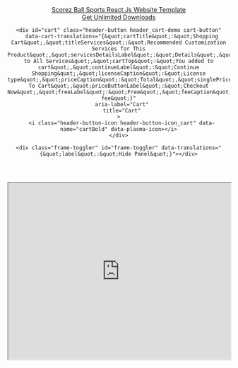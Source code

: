 <!DOCTYPE html>
  <html lang="en">
  <head>
    <meta charset="UTF-8">
    <meta http-equiv="X-UA-Compatible" content="IE=Edge"/>
    <meta name="viewport" content="width=device-width, initial-scale=1">
    <title>Live demo for Scorez Ball Sports React Js Website Template #189469</title>
<meta property="og:title" content="Live demo for Scorez Ball Sports React Js Website Template #189469"/>
<meta name="twitter:title" content="Live demo for Scorez Ball Sports React Js Website Template #189469"/>
<meta name="og:image:alt" content="Live demo for Scorez Ball Sports React Js Website Template #189469"/>
      <link rel="canonical" href="https://www.templatemonsterpreview.com/demo/189469.html">
  <meta property="og:url" content="https://www.templatemonsterpreview.com/demo/189469.html">
  <meta http-equiv="x-dns-prefetch-control" content="on">
  <meta name="msapplication-TileColor" content="#2196f3">
  <meta name="msapplication-TileImage" content="https://s3sf.tmimgcdn.com/mstile-144x144.png">
  <meta name="msapplication-config" content="https://s3sf.tmimgcdn.com/browserconfig.xml">
  <meta name="pinterest-logo" content="https://s3sf.tmimgcdn.com/pinterest-logo.png">
  <meta name="theme-color" content="#2196f3">
  <meta property="og:site_name" content="TemplateMonster"/>
  <meta name="twitter:card" content="summary"/>
  <meta name="twitter:site" content="@templatemonster"/>
  <meta name="twitter:creator" content="@templatemonster"/>
  <meta property="og:type" content="page"/>
  <meta name="description" content="Before you purchase it, get the feel and look of the high quality Scorez Ball Sports React Js Website Template Website Template (#189469) by viewing the demo. Browse through the pages, check the images, click the buttons, explore the functionality.">
  <meta property="og:description" content="Before you purchase it, get the feel and look of the high quality Scorez Ball Sports React Js Website Template Website Template (#189469) by viewing the demo. Browse through the pages, check the images, click the buttons, explore the functionality.">
  <meta property="twitter:description" content="@templatemonster Before you purchase it, get the feel and look of the high quality Scorez Ball Sports React Js Website Template Website Template (#189469) by viewing the demo. Browse through the pages, check the images, click the buttons, explore the functionality.">
  <meta property="og:image" content="https://s.tmimgcdn.com/scr/1200x627/189400/scorez-ball-sports-react-js-website-template_189469-original.jpg">
  <meta property="twitter:image" content="https://s.tmimgcdn.com/scr/1200x627/189400/scorez-ball-sports-react-js-website-template_189469-original.jpg">
  <link property="image_src" href="https://s.tmimgcdn.com/scr/1200x627/189400/scorez-ball-sports-react-js-website-template_189469-original.jpg">
  <meta property="og:image:width" content="1200">
  <meta property="og:image:height" content="627">
  <meta property="fb:app_id" content="128293383907353"/>
        <!-- Google Tag Manager -->
<script>
  (function(w,d,s,l,i){w[l]=w[l]||[];w[l].push({'gtm.start':
      new Date().getTime(),event:'gtm.js'});var f=d.getElementsByTagName(s)[0],
    j=d.createElement(s),dl=l!='dataLayer'?'&l='+l:'';j.async=true;j.src=
    'https://www.googletagmanager.com/gtm.js?id='+i+dl;f.parentNode.insertBefore(j,f);
  })(window,document,'script','dataLayer','GTM-MS2BNB');
</script>
<!-- End Google Tag Manager -->
    <link href="//www.templatemonster.com/assets/css/demo-ca181233a8bf96391b3e.css" rel="stylesheet">  </head>
  <body>
    <!-- Google Tag Manager (noscript) -->
<noscript>  <iframe src="https://www.googletagmanager.com/ns.html?id=GTM-MS2BNB" height="0" width="0" style="display:none;visibility:hidden"></iframe></noscript>
<!-- End Google Tag Manager (noscript) -->
  <div class="wrap">
    <header class="header" id="frame-panel">
  <a href="https://www.templatemonster.com/website-templates/scorez-ball-sports-react-js-website-template-189469.html" class="back-to-product">
    <span class="back-to-product-icon"></span>
    Scorez Ball Sports React Js Website Template  </a>
  <div class="devices devices-static" id="devices" data-translations="{&quot;desktop&quot;:&quot;Desktop&quot;,&quot;tablet&quot;:&quot;Tablet&quot;,&quot;smartphone&quot;:&quot;Mobile&quot;}"></div>
  <div class="header-buttons">
    <div class="add-to-cart" id="add-to-cart"
      data-translations="{&quot;label&quot;:&quot;Buy Now&quot;,&quot;modalLabel&quot;:&quot;Add to Cart&quot;,&quot;servicesTitle&quot;:&quot;Recommended services available for this item&quot;,&quot;freeTitle&quot;:&quot;Free Product&quot;}"
      data-product-id="189469"
      data-product-title="Scorez Ball Sports React Js Website Template"
      data-type-id="1"
      data-licenses="[{&quot;type&quot;:&quot;regular&quot;,&quot;modifier&quot;:{&quot;type&quot;:&quot;amount&quot;,&quot;value&quot;:0,&quot;operation&quot;:&quot;addition&quot;},&quot;id&quot;:46,&quot;items&quot;:[],&quot;isDefault&quot;:0,&quot;translates&quot;:{&quot;title&quot;:&quot;Personal license&quot;,&quot;description&quot;:&quot;This license can be used only for one personal website. With this license, you can&#039;t resell the template or the end product based on it.&quot;},&quot;prices&quot;:{&quot;regular&quot;:25,&quot;regularLabel&quot;:&quot;$25&quot;,&quot;discount&quot;:25,&quot;discountLabel&quot;:&quot;$25&quot;},&quot;gee&quot;:{&quot;variant&quot;:&quot;regular + 46&quot;}},{&quot;type&quot;:&quot;commercial&quot;,&quot;modifier&quot;:{&quot;type&quot;:&quot;percent&quot;,&quot;value&quot;:30,&quot;operation&quot;:&quot;addition&quot;},&quot;id&quot;:47,&quot;items&quot;:[],&quot;isDefault&quot;:1,&quot;translates&quot;:{&quot;title&quot;:&quot;Commercial license&quot;,&quot;description&quot;:&quot;With this license, you and your clients can create up to five different websites (landing pages, business websites, online stores, etc.) The license allows you to transfer or resell the end products (websites based on this template).&quot;},&quot;prices&quot;:{&quot;regular&quot;:33,&quot;regularLabel&quot;:&quot;$33&quot;,&quot;discount&quot;:33,&quot;discountLabel&quot;:&quot;$33&quot;},&quot;gee&quot;:{&quot;variant&quot;:&quot;regular + 47&quot;}},{&quot;type&quot;:&quot;regular&quot;,&quot;modifier&quot;:{&quot;type&quot;:&quot;amount&quot;,&quot;value&quot;:400,&quot;operation&quot;:&quot;addition&quot;},&quot;id&quot;:9,&quot;items&quot;:[],&quot;isDefault&quot;:0,&quot;translates&quot;:{&quot;title&quot;:&quot;Buyout license&quot;,&quot;description&quot;:&quot;This license allows you to create up to 100 different websites with this template. With this license, you can transfer or resell the end products (landing pages, business websites, online stores, etc.) You can also use this template in your portfolio for demonstrational purposes.&quot;},&quot;prices&quot;:{&quot;regular&quot;:425,&quot;regularLabel&quot;:&quot;$425&quot;,&quot;discount&quot;:425,&quot;discountLabel&quot;:&quot;$425&quot;},&quot;gee&quot;:{&quot;variant&quot;:&quot;regular + 9&quot;}}]"
      data-services="[{&quot;id&quot;:888,&quot;translates&quot;:{&quot;title&quot;:&quot;Classic Website Customization Service&quot;},&quot;prices&quot;:{&quot;regular&quot;:299,&quot;regularLabel&quot;:&quot;$299&quot;,&quot;discount&quot;:249,&quot;discountLabel&quot;:&quot;$249&quot;},&quot;gee&quot;:{&quot;name&quot;:&quot;Offer&quot;,&quot;id&quot;:888,&quot;price&quot;:2.49,&quot;brand&quot;:&quot;TT&quot;,&quot;category&quot;:&quot;TT: Website and Joomla Templates: Classic Website Customization Service&quot;,&quot;variant&quot;:&quot;premium&quot;,&quot;position&quot;:1,&quot;list&quot;:&quot;Type - Offers&quot;}},{&quot;id&quot;:1517,&quot;translates&quot;:{&quot;title&quot;:&quot;All-in-One Website&quot;},&quot;prices&quot;:{&quot;regular&quot;:1342,&quot;regularLabel&quot;:&quot;$1,342&quot;,&quot;discount&quot;:799,&quot;discountLabel&quot;:&quot;$799&quot;},&quot;gee&quot;:{&quot;name&quot;:&quot;Offer&quot;,&quot;id&quot;:1517,&quot;price&quot;:7.99,&quot;brand&quot;:&quot;TT&quot;,&quot;category&quot;:&quot;TT: All-in-One Website (HTML) (0.42 - moto; 0.58 - tt)&quot;,&quot;variant&quot;:&quot;premium&quot;,&quot;position&quot;:2,&quot;list&quot;:&quot;Type - Offers&quot;}},{&quot;id&quot;:1721,&quot;translates&quot;:{&quot;title&quot;:&quot;Add Drag&amp;Drop HTML Builder by Novi&quot;},&quot;prices&quot;:{&quot;regular&quot;:299,&quot;regularLabel&quot;:&quot;$299&quot;,&quot;discount&quot;:299,&quot;discountLabel&quot;:&quot;$299&quot;},&quot;gee&quot;:{&quot;name&quot;:&quot;Offer&quot;,&quot;id&quot;:1721,&quot;price&quot;:2.99,&quot;brand&quot;:&quot;TT&quot;,&quot;category&quot;:&quot;TT: ZM: Website: Add Drag&amp;Drop HTML Builder by Novi (for vendors)&quot;,&quot;variant&quot;:&quot;premium&quot;,&quot;position&quot;:3,&quot;list&quot;:&quot;Type - Offers&quot;}},{&quot;id&quot;:897,&quot;translates&quot;:{&quot;title&quot;:&quot;GDPR &amp; CCPA Compliance - New Privacy Rules&quot;},&quot;prices&quot;:{&quot;regular&quot;:49,&quot;regularLabel&quot;:&quot;$49&quot;,&quot;discount&quot;:49,&quot;discountLabel&quot;:&quot;$49&quot;},&quot;gee&quot;:{&quot;name&quot;:&quot;Offer&quot;,&quot;id&quot;:897,&quot;price&quot;:0.49,&quot;brand&quot;:&quot;Zemez&quot;,&quot;category&quot;:&quot;TM: Website&amp;Landing: GDPR &amp; CCPA Compliance - New Privacy Rules&quot;,&quot;variant&quot;:&quot;premium&quot;,&quot;position&quot;:4,&quot;list&quot;:&quot;Type - Offers&quot;}},{&quot;id&quot;:842,&quot;translates&quot;:{&quot;title&quot;:&quot;Template Upload and Setup&quot;},&quot;prices&quot;:{&quot;regular&quot;:49,&quot;regularLabel&quot;:&quot;$49&quot;,&quot;discount&quot;:39,&quot;discountLabel&quot;:&quot;$39&quot;},&quot;gee&quot;:{&quot;name&quot;:&quot;Offer&quot;,&quot;id&quot;:842,&quot;price&quot;:0.39,&quot;brand&quot;:&quot;TT&quot;,&quot;category&quot;:&quot;TT: Website: Template Upload and Setup&quot;,&quot;variant&quot;:&quot;premium&quot;,&quot;position&quot;:5,&quot;list&quot;:&quot;Type - Offers&quot;}}]"
      data-paid-supports="{&quot;isIncludeBasicSupport&quot;:true,&quot;items&quot;:[{&quot;id&quot;:116104,&quot;translates&quot;:{&quot;title&quot;:&quot;Get 6 more months of support and save $10&quot;,&quot;description&quot;:&quot;With a product you will get 6 months of support from the author. To know more about what is included, please read the &lt;a href=\&quot;https:\/\/www.templatemonster.com\/support-policy\/\&quot; target=\&quot;_blank\&quot;&gt;support policy&lt;\/a&gt;.&quot;},&quot;prices&quot;:{&quot;regular&quot;:18,&quot;regularLabel&quot;:&quot;$18&quot;,&quot;discount&quot;:8,&quot;discountLabel&quot;:&quot;$8&quot;},&quot;gee&quot;:{&quot;name&quot;:&quot;Offer&quot;,&quot;id&quot;:116104,&quot;price&quot;:0.08,&quot;brand&quot;:&quot;TM&quot;,&quot;category&quot;:&quot;paid support&quot;,&quot;variant&quot;:&quot;premium&quot;,&quot;position&quot;:1,&quot;list&quot;:&quot;Type - Paid Support&quot;}}]}"
      data-free="{&quot;enable&quot;:false}"
      data-is-state-sale="true"
      data-is-default-paid-support-on="true"
      data-product-gee="{&quot;name&quot;:&quot;Html website template&quot;,&quot;id&quot;:189469,&quot;price&quot;:0.25,&quot;brand&quot;:&quot;Website&quot;,&quot;category&quot;:&quot;soccer templates&quot;,&quot;variant&quot;:&quot;premium&quot;,&quot;list&quot;:&quot;Type&quot;}"></div>
          <a
        href="https://www.templatemonster.com/monsterone/tm-membership/?id=189469&tmaff=slidesigmathemes"
        target=""
        rel=""
        class="header-btn header-btn_membership"
      >
        Get Unlimited Downloads      </a>
    
    <div id="cart" class="header-button header_cart-demo cart-button"
      data-cart-translations="{&quot;cartTitle&quot;:&quot;Shopping Cart&quot;,&quot;titleServices&quot;:&quot;Recommended Customization Services for This Product&quot;,&quot;servicesDetailsLabel&quot;:&quot;Details&quot;,&quot;labelBack&quot;:&quot;Back to All Services&quot;,&quot;cartTop&quot;:&quot;You added to cart&quot;,&quot;continueLabel&quot;:&quot;Continue Shopping&quot;,&quot;licenseCaption&quot;:&quot;License type&quot;,&quot;priceCaption&quot;:&quot;Total&quot;,&quot;singlePriceCaption&quot;:&quot;Subtotal&quot;,&quot;viewCartLabel&quot;:&quot;Go To Cart&quot;,&quot;priceButtonLabel&quot;:&quot;Checkout Now&quot;,&quot;freeLabel&quot;:&quot;Free&quot;,&quot;feeCaption&quot;:&quot;Handling fee&quot;}"
      aria-label="Cart"
      title="Cart"
    >
      <i class="header-button-icon header-button-icon_cart" data-name="cartBold" data-plasma-icon></i>
    </div>

    <div class="frame-toggler" id="frame-toggler" data-translations="{&quot;label&quot;:&quot;Hide Panel&quot;}"></div>
  </div>
  <div
    class="product-cart-modal-wrapper"
    id="product-cart-modal"
    data-translations="{&quot;cartTitle&quot;:&quot;Shopping Cart&quot;,&quot;titleServices&quot;:&quot;Recommended Customization Services for This Product&quot;,&quot;servicesDetailsLabel&quot;:&quot;Details&quot;,&quot;labelBack&quot;:&quot;Back to All Services&quot;,&quot;cartTop&quot;:&quot;You added to cart&quot;,&quot;continueLabel&quot;:&quot;Continue Shopping&quot;,&quot;licenseCaption&quot;:&quot;License type&quot;,&quot;priceCaption&quot;:&quot;Total&quot;,&quot;singlePriceCaption&quot;:&quot;Subtotal&quot;,&quot;viewCartLabel&quot;:&quot;Go To Cart&quot;,&quot;priceButtonLabel&quot;:&quot;Checkout Now&quot;,&quot;freeLabel&quot;:&quot;Free&quot;,&quot;feeCaption&quot;:&quot;Handling fee&quot;}"
  ></div>
</header>
      <section class="content">
    <div class="frame-wrapper" id="frame-wrapper">
      <iframe class="frame" src="http://slidesigma.nyc/templatemonster/react/scorez/" width="100%" height="400px" title="Preview Template" sandbox="allow-forms allow-same-origin allow-scripts allow-top-navigation allow-popups"></iframe>          </div>
  </section>
  </div>
  <script type="application/ld+json">
{"@context": "http://schema.org","@graph": [{"@context":"http://schema.org","@type":"WebPage","name":"Live demo for Scorez Ball Sports React Js Website Template #189469","url":"https://www.templatemonsterpreview.com/demo/189469.html","description":"Before you purchase it, get the feel and look of the high quality Scorez Ball Sports React Js Website Template Website Template (#189469) by viewing the demo. Browse through the pages, check the images, click the buttons, explore the functionality."}]}
</script>
  <script type="text/javascript">
  window.__app__ = window.__app__ || {};
  window.__app__ = {"language":"en","apiLocale":"en","analytics":{"pageType":"Type"},"js":{"cookieDomain":".templatemonster.com","liveDemoCookieDomain":".templatemonsterpreview.com","liveDemoDomain":"\/\/www.templatemonsterpreview.com\/","fontPreviewDomain":"\/\/s3f.tmimgcdn.com\/","domain":"https:\/\/www.templatemonster.com","api":{"f1":"https:\/\/www.templatemonster.com\/f1\/api","products":"https:\/\/api.templatemonster.com\/products","pages":"https:\/\/api.templatemonster.com\/pages","navigations":"https:\/\/api.templatemonster.com\/navigations","properties":"https:\/\/api.templatemonster.com\/properties","authors":"https:\/\/api.templatemonster.com\/authors","currencies":"https:\/\/api.templatemonster.com\/currencies","reviews":"https:\/\/api.templatemonster.com\/reviews","collection":"https:\/\/api.templatemonster.com\/collection","carts":"https:\/\/api.templatemonster.com\/carts","users":"https:\/\/api.templatemonster.com\/users","payment-clients":"https:\/\/api.templatemonster.com\/payment-clients","promos":"https:\/\/api.templatemonster.com\/promos","services":"https:\/\/api.templatemonster.com\/services","licenses":"https:\/\/api.templatemonster.com\/licenses","support":"https:\/\/api.templatemonster.com\/support","orders":"https:\/\/api.templatemonster.com\/orders","mailer":"https:\/\/api.templatemonster.com\/mailer","marketplace-services":"https:\/\/api.templatemonster.com\/marketplace-services","consul":"https:\/\/api.templatemonster.com"},"revive":{"url":"https:\/\/r.templatemonster.com\/dl\/1asyncjs.php","zoneId":14,"hash":"5dba4d01a92de7101be5c5e6e1630dfe"},"recaptchaSiteKey":"6LeaeVAdAAAAALs6W5unPcr6EWXTc5ZYpy4Irks3","centrifuge":"wss:\/\/socket.templatemonster.com","stripe":{"stripePublicKey":"pk_live_H5qyFec6DCp3zddA8UkTb5aE","stripeId":"59d3a31deebec520e279c65e"},"consulUrl":"http:\/\/api.templatemonster.com","currency":{"code":"USD","rate":1},"abExperimentId":"TDitEm4HTpe4NFhwkmf-rw","abExperimentInit":false}};
</script>
      <script src="//www.templatemonster.com/assets/js/commons-3b822b339aca63dfd4e2.js" async="async"></script>
<script src="//www.templatemonster.com/assets/js/demo-58058d260931d5edb340.js" async="async"></script>
<script>window.addEventListener('load', function() {
window.dataLayer = window.dataLayer || []; window.dataLayer.push({"pageType":"Cross-page","portalName":"All","portalContent":"All","categoryName":"Other","authorGAId":"UA-146805840-1"});
});
window.addEventListener('load', function() {
  window.dataLayer = window.dataLayer || []; window.dataLayer.push({"event":"detailView","ecommerce":{"detail":{"products":[{"name":"Html website template","id":189469,"price":0.25,"brand":"Website","category":"soccer templates","variant":"premium"}]}}});window.dataLayer.push({"event":"detailViewNew","productDetailView":{"name":"Scorez Ball Sports React Js Website Template","id":189469,"price":0.25,"brand":"Website","category":"soccer templates","variant":"premium","imageurl":"https:\/\/s.tmimgcdn.com\/scr\/800x500\/189400\/scorez-ball-sports-react-js-website-template_189469-original.jpg","similars":[]}});
});</script>  </body>
  </html>
